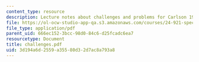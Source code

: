 ```yaml
---
content_type: resource
description: Lecture notes about challenges and problems for Carlson 1977.
file: https://ol-ocw-studio-app-qa.s3.amazonaws.com/courses/24-921-special-topics-in-linguistics-genericity-spring-2007/3d194a6d2559a35580d32d7ac8a793a8_challenges.pdf
file_type: application/pdf
parent_uid: 666ec152-3bcc-98d0-84c6-d25fcadc6ea7
resourcetype: Document
title: challenges.pdf
uid: 3d194a6d-2559-a355-80d3-2d7ac8a793a8
---
```

